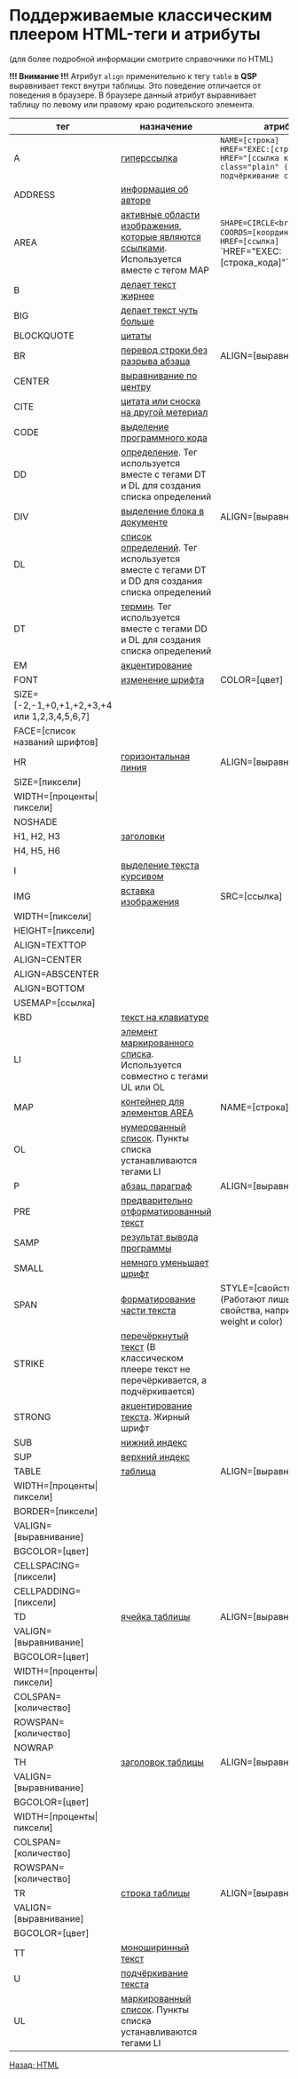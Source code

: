 # Поддерживаемые классическим плеером HTML-теги и атрибуты

(для более подробной информации смотрите справочники по HTML)

**!!! Внимание !!!** Атрибут `align` применительно к тегу `table` в **QSP** выравнивает текст внутри таблицы. Это поведение отличается от поведения в браузере. В браузере данный атрибут выравнивает таблицу по левому или правому краю родительского элемента.

| **тег**                                       | **назначение**                                                                                                                                            | **атрибуты**                                                                                                                 |
| --------------------------------------------- | --------------------------------------------------------------------------------------------------------------------------------------------------------- | ---------------------------------------------------------------------------------------------------------------------------- |
| A                                             | [гиперссылка](http://htmlbook.ru/html/a "http://htmlbook.ru/html/a")                                                                                      | `NAME=[строка]`<br>`HREF="EXEC:[строка_кода]"`<br>`HREF="[ссылка кода]"`<br>`class="plain" (отключает подчёркивание ссылки)` |
| ADDRESS                                       | [информация об авторе](http://htmlbook.ru/html/address "http://htmlbook.ru/html/address")                                                                 |                                                                                                                              |
| AREA                                          | [активные области изображения, которые являются ссылками](http://htmlbook.ru/html/area "http://htmlbook.ru/html/area"). Используется вместе с тегом MAP   | `SHAPE=CIRCLE<br>`SHAPE=RECT<br>`COORDS=[координаты]`<br>`HREF=[ссылка]`<br>`HREF="EXEC:[строка_кода]"```                    |
| B                                             | [делает текст жирнее](http://htmlbook.ru/html/b "http://htmlbook.ru/html/b")                                                                              |                                                                                                                              |
| BIG                                           | [делает текст чуть больше](http://htmlbook.ru/html/big "http://htmlbook.ru/html/big")                                                                     |                                                                                                                              |
| BLOCKQUOTE                                    | [цитаты](http://htmlbook.ru/html/blockquote "http://htmlbook.ru/html/blockquote")                                                                         |                                                                                                                              |
| BR                                            | [перевод строки без разрыва абзаца](http://htmlbook.ru/html/br "http://htmlbook.ru/html/br")                                                              | ALIGN=[выравнивание]                                                                                                         |
| CENTER                                        | [выравнивание по центру](http://htmlbook.ru/html/center "http://htmlbook.ru/html/center")                                                                 |                                                                                                                              |
| CITE                                          | [цитата или сноска на другой метериал](http://htmlbook.ru/html/cite "http://htmlbook.ru/html/cite")                                                       |                                                                                                                              |
| CODE                                          | [выделение программного кода](http://htmlbook.ru/html/code "http://htmlbook.ru/html/code")                                                                |                                                                                                                              |
| DD                                            | [определение](http://htmlbook.ru/html/dd "http://htmlbook.ru/html/dd"). Тег используется вместе с тегами DT и DL для создания списка определений          |                                                                                                                              |
| DIV                                           | [выделение блока в документе](http://htmlbook.ru/html/div "http://htmlbook.ru/html/div")                                                                  | ALIGN=[выравнивание]                                                                                                         |
| DL                                            | [список определений](http://htmlbook.ru/html/dl "http://htmlbook.ru/html/dl"). Тег используется вместе с тегами DT и DD для создания списка определений   |                                                                                                                              |
| DT                                            | [термин](http://htmlbook.ru/html/dt "http://htmlbook.ru/html/dt"). Тег используется вместе с тегами DD и DL для создания списка определений               |                                                                                                                              |
| EM                                            | [акцентирование](http://htmlbook.ru/html/em "http://htmlbook.ru/html/em")                                                                                 |                                                                                                                              |
| FONT                                          | [изменение шрифта](http://htmlbook.ru/html/font "http://htmlbook.ru/html/font")                                                                           | COLOR=[цвет]                                                                                                                 |
| SIZE=[-2,-1,+0,+1,+2,+3,+4 или 1,2,3,4,5,6,7] |                                                                                                                                                           |                                                                                                                              |
| FACE=[список названий шрифтов]                |                                                                                                                                                           |                                                                                                                              |
| HR                                            | [горизонтальная линия](http://htmlbook.ru/html/hr "http://htmlbook.ru/html/hr")                                                                           | ALIGN=[выравнивание]                                                                                                         |
| SIZE=[пиксели]                                |                                                                                                                                                           |                                                                                                                              |
| WIDTH=[проценты\|пиксели]                     |                                                                                                                                                           |                                                                                                                              |
| NOSHADE                                       |                                                                                                                                                           |                                                                                                                              |
| H1, H2, H3                                    | [заголовки](http://htmlbook.ru/html/h1 "http://htmlbook.ru/html/h1")                                                                                      |                                                                                                                              |
| H4, H5, H6                                    |                                                                                                                                                           |                                                                                                                              |
| I                                             | [выделение текста курсивом](http://htmlbook.ru/html/i "http://htmlbook.ru/html/i")                                                                        |                                                                                                                              |
| IMG                                           | [вставка изображения](http://htmlbook.ru/html/img "http://htmlbook.ru/html/img")                                                                          | SRC=[ссылка]                                                                                                                 |
| WIDTH=[пиксели]                               |                                                                                                                                                           |                                                                                                                              |
| HEIGHT=[пиксели]                              |                                                                                                                                                           |                                                                                                                              |
| ALIGN=TEXTTOP                                 |                                                                                                                                                           |                                                                                                                              |
| ALIGN=CENTER                                  |                                                                                                                                                           |                                                                                                                              |
| ALIGN=ABSCENTER                               |                                                                                                                                                           |                                                                                                                              |
| ALIGN=BOTTOM                                  |                                                                                                                                                           |                                                                                                                              |
| USEMAP=[ссылка]                               |                                                                                                                                                           |                                                                                                                              |
| KBD                                           | [текст на клавиатуре](http://htmlbook.ru/html/kbd "http://htmlbook.ru/html/kbd")                                                                          |                                                                                                                              |
| LI                                            | [элемент маркированного списка](http://htmlbook.ru/html/li "http://htmlbook.ru/html/li"). Используется совместно с тегами UL или OL                       |                                                                                                                              |
| MAP                                           | [контейнер для элементов AREA](http://htmlbook.ru/html/map "http://htmlbook.ru/html/map")                                                                 | NAME=[строка]                                                                                                                |
| OL                                            | [нумерованный список](http://htmlbook.ru/html/ol "http://htmlbook.ru/html/ol"). Пункты списка устанавливаются тегами LI                                   |                                                                                                                              |
| P                                             | [абзац, параграф](http://htmlbook.ru/html/p "http://htmlbook.ru/html/p")                                                                                  | ALIGN=[выравнивание]                                                                                                         |
| PRE                                           | [предварительно отформатированный текст](http://htmlbook.ru/html/pre "http://htmlbook.ru/html/pre")                                                       |                                                                                                                              |
| SAMP                                          | [результат вывода программы](http://htmlbook.ru/html/samp "http://htmlbook.ru/html/samp")                                                                 |                                                                                                                              |
| SMALL                                         | [немного уменьшает шрифт](http://htmlbook.ru/html/small "http://htmlbook.ru/html/small")                                                                  |                                                                                                                              |
| SPAN                                          | [форматирование части текста](http://htmlbook.ru/html/span "http://htmlbook.ru/html/span")                                                                | STYLE=[свойства CSS] (Работают лишь некоторые свойства, например font-weight и color)                                        |
| STRIKE                                        | [перечёркнутый текст](http://htmlbook.ru/html/strike "http://htmlbook.ru/html/strike") (В классическом плеере текст не перечёркивается, а подчёркивается) |                                                                                                                              |
| STRONG                                        | [акцентирование текста](http://htmlbook.ru/html/strong "http://htmlbook.ru/html/strong"). Жирный шрифт                                                    |                                                                                                                              |
| SUB                                           | [нижний индекс](http://htmlbook.ru/html/sub "http://htmlbook.ru/html/sub")                                                                                |                                                                                                                              |
| SUP                                           | [верхний индекс](http://htmlbook.ru/html/sup "http://htmlbook.ru/html/sup")                                                                               |                                                                                                                              |
| TABLE                                         | [таблица](http://htmlbook.ru/html/table "http://htmlbook.ru/html/table")                                                                                  | ALIGN=[выравнивание]                                                                                                         |
| WIDTH=[проценты\|пиксели]                     |                                                                                                                                                           |                                                                                                                              |
| BORDER=[пиксели]                              |                                                                                                                                                           |                                                                                                                              |
| VALIGN=[выравнивание]                         |                                                                                                                                                           |                                                                                                                              |
| BGCOLOR=[цвет]                                |                                                                                                                                                           |                                                                                                                              |
| CELLSPACING=[пиксели]                         |                                                                                                                                                           |                                                                                                                              |
| CELLPADDING=[пиксели]                         |                                                                                                                                                           |                                                                                                                              |
| TD                                            | [ячейка таблицы](http://htmlbook.ru/html/td "http://htmlbook.ru/html/td")                                                                                 | ALIGN=[выравнивание]                                                                                                         |
| VALIGN=[выравнивание]                         |                                                                                                                                                           |                                                                                                                              |
| BGCOLOR=[цвет]                                |                                                                                                                                                           |                                                                                                                              |
| WIDTH=[проценты\|пиксели]                     |                                                                                                                                                           |                                                                                                                              |
| COLSPAN=[количество]                          |                                                                                                                                                           |                                                                                                                              |
| ROWSPAN=[количество]                          |                                                                                                                                                           |                                                                                                                              |
| NOWRAP                                        |                                                                                                                                                           |                                                                                                                              |
| TH                                            | [заголовок таблицы](http://htmlbook.ru/html/th "http://htmlbook.ru/html/th")                                                                              | ALIGN=[выравнивание]                                                                                                         |
| VALIGN=[выравнивание]                         |                                                                                                                                                           |                                                                                                                              |
| BGCOLOR=[цвет]                                |                                                                                                                                                           |                                                                                                                              |
| WIDTH=[проценты\|пиксели]                     |                                                                                                                                                           |                                                                                                                              |
| COLSPAN=[количество]                          |                                                                                                                                                           |                                                                                                                              |
| ROWSPAN=[количество]                          |                                                                                                                                                           |                                                                                                                              |
| TR                                            | [строка таблицы](http://htmlbook.ru/html/tr "http://htmlbook.ru/html/tr")                                                                                 | ALIGN=[выравнивание]                                                                                                         |
| VALIGN=[выравнивание]                         |                                                                                                                                                           |                                                                                                                              |
| BGCOLOR=[цвет]                                |                                                                                                                                                           |                                                                                                                              |
| TT                                            | [моноширинный текст](http://htmlbook.ru/html/tt "http://htmlbook.ru/html/tt")                                                                             |                                                                                                                              |
| U                                             | [подчёркивание текста](http://htmlbook.ru/html/u "http://htmlbook.ru/html/u")                                                                             |                                                                                                                              |
| UL                                            | [маркированный список](http://htmlbook.ru/html/ul "http://htmlbook.ru/html/ul"). Пункты списка устанавливаются тегами LI                                  |                                                                                                                              |

[Назад: HTML](../design/html)
